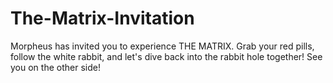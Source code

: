 # The-Matrix-Invitation
Morpheus has invited you to experience THE MATRIX. Grab your red pills, follow the white rabbit, and let's dive back into the rabbit hole together! See you on the other side!
